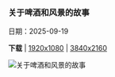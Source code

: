 ### 关于啤酒和风景的故事

日期：2025-09-19

**下载**  |  [1920x1080](https://cn.bing.com/th?id=OHR.OktoberfestSwing_ZH-CN5270146600_1920x1080.jpg)  |  [3840x2160](https://cn.bing.com/th?id=OHR.OktoberfestSwing_ZH-CN5270146600_UHD.jpg)

![关于啤酒和风景的故事](https://cn.bing.com/th?id=OHR.OktoberfestSwing_ZH-CN5270146600_1920x1080.jpg "慕尼黑啤酒节上的旋转木马，慕尼黑，巴伐利亚，德国 (© LOOK-foto/Alamy)")

